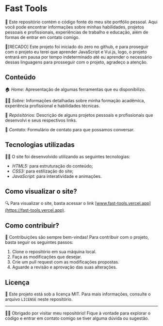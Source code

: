 # Fast Tools

📁 Este repositório contém o código fonte do meu site portfólio pessoal. Aqui você pode encontrar informações sobre minhas habilidades, projetos pessoais e profissionais, experiências de trabalho e educação, além de formas de entrar em contato comigo.

📢[RECADO] Este projeto foi iniciado do zero no github, e para proseguir com o projeto eu terei que aprender JavaScript e Vui.js, logo, o projeto entrará em pausa por tempo indeterminado até eu aprender o necessário dessas linguagens para prosseguir com o projeto, agradeço a atenção.

## Conteúdo

🏠 *Home:* Apresentação de algumas ferramentas que eu disponibilizo.

🙋‍♂️ *Sobre:* Informações detalhadas sobre minha formação acadêmica, experiência profissional e habilidades técnicas.

📂 *Repósitórios:* Descrição de alguns projetos pessoais e profissionais que desenvolvi e seus respectivos links.

📧 *Contato:* Formulário de contato para que possamos conversar.

## Tecnologias utilizadas

👨‍💻 O site foi desenvolvido utilizando as seguintes tecnologias:

- *HTML5:* para estruturação do conteúdo;
- *CSS3:* para estilização do site;
- *JavaScript:* para interatividade e animações.

## Como visualizar o site?

🔍 Para visualizar o site, basta acessar o link [www.fast-tools.vercel.app](https://fast-tools.vercel.app).

## Como contribuir?

🤝 Contribuições são sempre bem-vindas! Para contribuir com o projeto, basta seguir os seguintes passos:

1. Clone o repositório em sua máquina local.
2. Faça as modificações que desejar.
3. Crie um pull request com as modificações propostas.
4. Aguarde a revisão e aprovação das suas alterações.

## Licença

📜 Este projeto está sob a licença MIT. Para mais informações, consulte o arquivo `LICENSE` neste repositório.

---

👋🏼 Obrigado por visitar meu repositório! Fique à vontade para explorar o código e entrar em contato comigo se tiver alguma dúvida ou sugestão.
